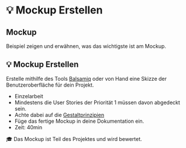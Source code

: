 # 💡 Mockup Erstellen

## Mockup

Beispiel zeigen und erwähnen, was das wichtigste ist am Mockup.

## 💡 Mockup Erstellen

Erstelle mithilfe des Tools [Balsamiq](../systemvoraussetzungen-und-tools.md#tools) oder von Hand eine Skizze der Benutzeroberfläche für dein Projekt.

* Einzelarbeit
* Mindestens die User Stories der Priorität 1 müssen davon abgedeckt sein.
* Achte dabei auf die [Gestaltprinzipien](gui-ergonomie.md#gestaltprinzipien)
* Füge das fertige Mockup in deine Dokumentation ein.
* Zeit: 40min

🎓 Das Mockup ist Teil des Projektes und wird bewertet.



